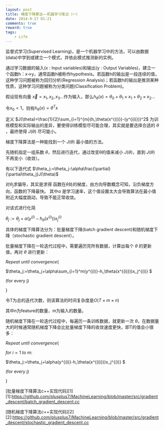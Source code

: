 ```yaml
---
layout: post
title: 梯度下降算法——机器学习笔记（一）
date: 2014-9-17 01:21
comments: true
reward: true
tags:
    - Life
---
```


监督式学习(Supervised Learning)，是一个机器学习中的方法，可以由数据(data)中学到或建立一个模式，并依此模式推测新的实例。

通过学习数据的输入(x : Input variables)和输出(y : Output Variables)，建立一个函数h：x->y，通常函数h被称作hypothesis。若函数h的输出是一段连续的值，这种学习问题被称为回归分析(Regression Analysis)；若函数h的输出是推测某种性质，这种学习问题被称为分类问题(Classification Problem)。
<!-- more -->

假设现有向量 $\vec x=x_1,x_2,x_3...$作为输入，那么$h_\theta(x)=\theta_0+\theta_1\times x_1+\theta_2\times x_2...$

令$x_0=1$，则有$h_\theta(x)=\theta^Tx$

定义 $J(\theta)=\frac{1}{2}\sum_{i=1}^{m}(h_\theta(x^{(i)})-(y^{(i)}))^2$ 为训练模型和实际输出的差异，要使得训练模型尽可能合理，其实就是要选择合适的 $\theta$ ，最终使得 $J(\theta)$ 尽可能小。

梯度下降算法是一种能找到一个 $J(\theta)$ 最小值的方法。

先随机指定一组系数 $\theta$，然后进行迭代，通过改变θ的值来减小 $J(\theta)$，直到 $J(\theta)$ 不再变小（收敛）。

有以下迭代式 $\theta_j:=\theta_j-\alpha\frac{\partial}{\partial\theta_j}J(\theta)$

对$\theta_j$求偏导，其实是求得
函数在$\theta$处的梯度，由方向导数概念可知，沿负梯度方向，函数的下降最快。
其中$\alpha$ 是学习速率，这个值设置太大会导致算法在最小值附近大幅度跳动，导致不能正常收敛。

对该式进行化简

$\theta_j:=\theta_j+\alpha(y^{(i)}-h_\theta(x^{(i)}))x_j^{(i)}$

具体的梯度下降算法分为：批量梯度下降(batch gradient descent)和随机梯度下降（stochastic gradient descent）。

批量梯度下降在一轮迭代过程中，需要遍历完所有数据，计算出每个 $\theta$ 的更新值，再对 $\theta$ 进行更新：

$Repeat\ until\ convergence${

$\theta_j:=\theta_j+\alpha\sum_{i=1}^m(y^{(i)}-h_\theta(x^{(i)}))x_j^{(i)} $   

(for every j)

}

令T为总的迭代次数，则该算法的时间复杂度是$O(T\times m\times n)$

其中n为feature的数量，m为输入的数量。

随机梯度下降在一轮迭代过程中，每遍历一条训练数据，就更新一次 $\theta$。在数据量大的时候通常随机梯度下降会比批量梯度下降的收敛速度更快，即T的值会小很多：

$Repeat\ until\ convergence${

$for\ i=1\ to\ m:$ 

$\theta_j:=\theta_j+\alpha\(y^{(i)}-h_\theta(x^{(i)}))x_j^{(i)} $

(for every j)

}

[批量梯度下降算法c++实现代码][1]
[1]:https://github.com/plusplus7/MachineLearning/blob/master/src/gradient_descent/batch_gradient_descent.cc

[随机梯度下降算法c++实现代码][2]
[2]:https://github.com/plusplus7/MachineLearning/blob/master/src/gradient_descent/stochastic_gradient_descent.cc
